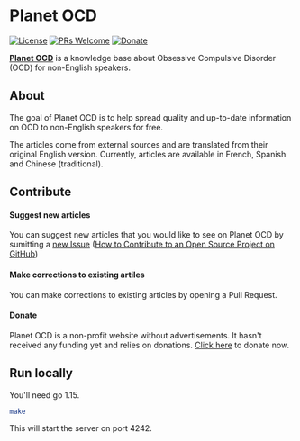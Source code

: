 Planet OCD
=======

[![License](https://img.shields.io/badge/license-MIT-blue.svg)](./LICENSE)
[![PRs Welcome](https://img.shields.io/badge/PRs-welcome-brightgreen.svg?style=flat-square)](http://makeapullrequest.com)
[![Donate](https://img.shields.io/badge/Paypal-Donate-green.svg?logo=paypal&style=flat)](https://www.paypal.com/cgi-bin/webscr?cmd=_s-xclick&hosted_button_id=23LG7JTZSCA54&source=url)

[**Planet OCD**](https://planeteTOC.org/) is a knowledge base about Obsessive Compulsive Disorder (OCD) for non-English speakers.

About
-----

The goal of Planet OCD is to help spread quality and up-to-date information on OCD to non-English speakers for free.

The articles come from external sources and are translated from their original English version. Currently, articles are available in French, Spanish and Chinese (traditional).

Contribute
----------

#### Suggest new articles

You can suggest new articles that you would like to see on Planet OCD by sumitting a [new Issue](https://github.com/AurelienGasser/planetocd/issues) ([How to Contribute to an Open Source Project on GitHub](https://egghead.io/series/how-to-contribute-to-an-open-source-project-on-github))

#### Make corrections to existing artiles

You can make corrections to existing articles by opening a Pull Request.

#### Donate

Planet OCD is a non-profit website without advertisements. It hasn't received any funding yet and relies on donations. [Click here](https://www.paypal.com/cgi-bin/webscr?cmd=_s-xclick&hosted_button_id=23LG7JTZSCA54&source=url) to donate now.

Run locally
-----------

You'll need go 1.15.

```bash
make
```

This will start the server on port 4242.
